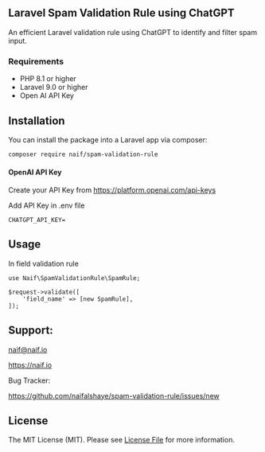 ## Laravel Spam Validation Rule using ChatGPT

An efficient Laravel validation rule using ChatGPT to identify and filter spam input.

### Requirements
- PHP 8.1 or higher
- Laravel 9.0 or higher
- Open AI API Key

## Installation

You can install the package into a Laravel app via composer:

```bash
composer require naif/spam-validation-rule
```

#### OpenAI API Key
Create your API Key from https://platform.openai.com/api-keys

Add API Key in .env file
```
CHATGPT_API_KEY=
```
## Usage

In field validation rule
```
use Naif\SpamValidationRule\SpamRule;

$request->validate([
    'field_name' => [new SpamRule],
]);
```


## Support:
naif@naif.io

https://naif.io

Bug Tracker:

https://github.com/naifalshaye/spam-validation-rule/issues/new

## License

The MIT License (MIT). Please see [License File](LICENSE.md) for more information.